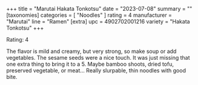 +++
title = "Marutai Hakata Tonkotsu"
date = "2023-07-08"
summary = ""
[taxonomies]
categories = [ "Noodles" ]
rating = 4
manufacturer = "Marutai"
line = "Ramen"
[extra]
upc = 4902702001216
variety = "Hakata Tonkotsu"
+++

Rating: 4

The flavor is mild and creamy, but very strong, so make soup or add vegetables.
The sesame seeds were a nice touch.
It was just missing that one extra thing to bring it to a 5.
Maybe bamboo shoots, dried tofu, preserved vegetable, or meat...
Really slurpable, thin noodles with good bite.
